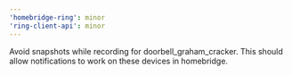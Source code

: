 ```yaml
---
'homebridge-ring': minor
'ring-client-api': minor
---
```


Avoid snapshots while recording for doorbell_graham_cracker. This should allow notifications to work on these devices in homebridge.
